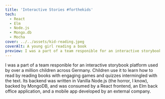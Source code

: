```yaml
---
title: 'Interactive Stories #forthekids'
tech:
  - React
  - Elm
  - Node.js
  - Mongo.db
  - Mocha
cover: ../../assets/kid-reading.jpeg
coverAlt: A young girl reading a book
preview: I was a part of a team responible for an interactive storybook platform used by over a million children across Germany. Children use it to learn how to read by reading books with engaging games and quizzes
---
```


I was a part of a team responible for an interactive storybook platform used by over a million children across Germany. Children use it to learn how to read by reading books with engaging games and quizzes intermingled with the text. Its backend was written in Vanilla Node.js (the horror, I know), backed by MongoDB, and was consumed by a React frontend, an Elm back office application, and a mobile app developed by an external company.
